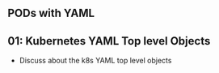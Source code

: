 ## PODs with YAML
## 01: Kubernetes YAML Top level Objects
- Discuss about the k8s YAML top level objects

